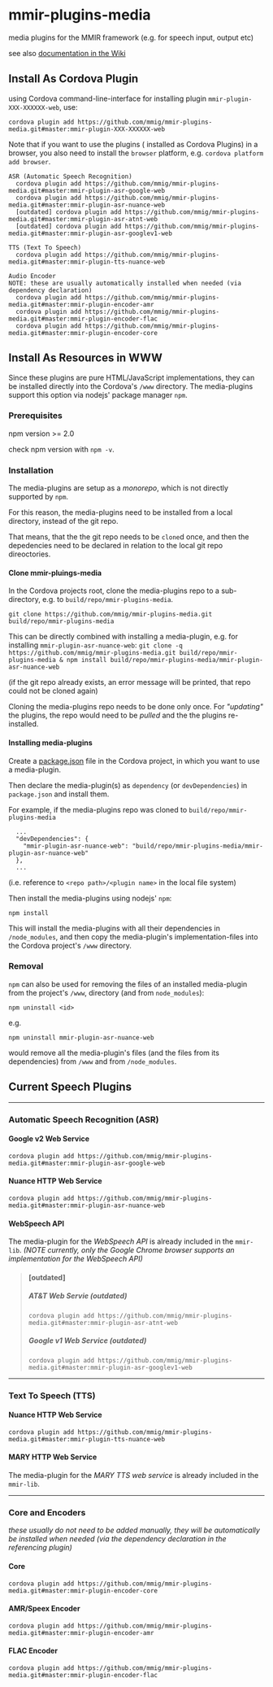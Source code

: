 # mmir-plugins-media

media plugins for the MMIR framework (e.g. for speech input, output etc)

see also [documentation in the Wiki][1]

## Install As Cordova Plugin

using Cordova command-line-interface for installing plugin `mmir-plugin-XXX-XXXXXX-web`, use:

```
cordova plugin add https://github.com/mmig/mmir-plugins-media.git#master:mmir-plugin-XXX-XXXXXX-web
```

Note that if you want to use the plugins ( installed as Cordova Plugins) in a browser,
you also need to install the `browser` platform, e.g. `cordova platform add browser`.


    ASR (Automatic Speech Recognition)
      cordova plugin add https://github.com/mmig/mmir-plugins-media.git#master:mmir-plugin-asr-google-web
      cordova plugin add https://github.com/mmig/mmir-plugins-media.git#master:mmir-plugin-asr-nuance-web
      [outdated] cordova plugin add https://github.com/mmig/mmir-plugins-media.git#master:mmir-plugin-asr-atnt-web
      [outdated] cordova plugin add https://github.com/mmig/mmir-plugins-media.git#master:mmir-plugin-asr-googlev1-web
    
    TTS (Text To Speech)
      cordova plugin add https://github.com/mmig/mmir-plugins-media.git#master:mmir-plugin-tts-nuance-web
    
    Audio Encoder
    NOTE: these are usually automatically installed when needed (via dependency declaration)
      cordova plugin add https://github.com/mmig/mmir-plugins-media.git#master:mmir-plugin-encoder-amr
      cordova plugin add https://github.com/mmig/mmir-plugins-media.git#master:mmir-plugin-encoder-flac
      cordova plugin add https://github.com/mmig/mmir-plugins-media.git#master:mmir-plugin-encoder-core


## Install As Resources in WWW

Since these plugins are pure HTML/JavaScript implementations, they can be
installed directly into the Cordova's `/www` directory.
The media-plugins support this option via nodejs' package manager `npm`.

### Prerequisites

npm version >= 2.0

check npm version with `npm -v`.

### Installation

The media-plugins are setup as a _monorepo_, which is not directly supported by `npm`.

For this reason, the media-plugins need to be installed from a local directory, instead of the git repo.

That means, that the the git repo needs to be `clone`d  once, and then the depedencies need to be declared
in relation to the local git repo direoctories.

#### Clone mmir-pluings-media

In the Cordova projects root, clone the media-plugins repo to a sub-directory, e.g. to `build/repo/mmir-plugins-media`.


`git clone https://github.com/mmig/mmir-plugins-media.git build/repo/mmir-plugins-media`


This can be directly combined with installing a media-plugin, e.g. for installing `mmir-plugin-asr-nuance-web`: 
`git clone -q https://github.com/mmig/mmir-plugins-media.git build/repo/mmir-plugins-media & npm install build/repo/mmir-plugins-media/mmir-plugin-asr-nuance-web`

(if the git repo already exists, an error message will be printed, that repo could not be cloned again)


Cloning the media-plugins repo needs to be done only once. For _"updating"_ the plugins, the repo would need
to be _pulled_ and the the plugins re-installed.



#### Installing media-plugins

Create a [package.json][2] file in the Cordova project, in which you want to use a media-plugin.

Then declare the media-plugin(s) as `dependency` (or `devDependencies`) 
in `package.json` and install them.

For example, if the media-plugins repo was cloned to `build/repo/mmir-plugins-media`

```
  ...
  "devDependencies": {
	"mmir-plugin-asr-nuance-web": "build/repo/mmir-plugins-media/mmir-plugin-asr-nuance-web"
  },
  ...
```
(i.e. reference to `<repo path>/<plugin name>` in the local file system)


Then install the media-plugins using nodejs' `npm`:

`npm install`

This will install the media-plugins with all their dependencies in `/node_modules`, and then copy the media-plugin's
implementation-files into the Cordova project's `/www` directory.

### Removal

`npm` can also be used for removing the files of an installed media-plugin from the project's  `/www`,
directory (and from `node_modules`):

`npm uninstall <id>`

e.g.

`npm uninstall mmir-plugin-asr-nuance-web`

would remove all the media-plugin's files (and the files from its dependencies) from `/www`
and from `/node_modules`.


## Current Speech Plugins

----
### Automatic Speech Recognition (ASR)

#### Google v2 Web Service

    cordova plugin add https://github.com/mmig/mmir-plugins-media.git#master:mmir-plugin-asr-google-web


#### Nuance HTTP Web Service

    cordova plugin add https://github.com/mmig/mmir-plugins-media.git#master:mmir-plugin-asr-nuance-web


#### WebSpeech API

The media-plugin for the _WebSpeech API_ is already included in the `mmir-lib`. 
_(NOTE currently, only the Google Chrome browser supports an implementation for the _WebSpeech API_)_


> #### [outdated]
> 
> ##### AT&T Web Servie (outdated)
> 
>     cordova plugin add https://github.com/mmig/mmir-plugins-media.git#master:mmir-plugin-asr-atnt-web
> 
> ##### Google v1 Web Service (outdated)
> 
>     cordova plugin add https://github.com/mmig/mmir-plugins-media.git#master:mmir-plugin-asr-googlev1-web
> 

----
### Text To Speech (TTS)

#### Nuance HTTP Web Service

    cordova plugin add https://github.com/mmig/mmir-plugins-media.git#master:mmir-plugin-tts-nuance-web


#### MARY HTTP Web Service

The media-plugin for the _MARY TTS web service_ is already included in the `mmir-lib`. 

----
### Core and Encoders
_these usually do not need to be added manually, they will be automatically
be installed when needed (via the dependency declaration in the referencing plugin)_

#### Core

    cordova plugin add https://github.com/mmig/mmir-plugins-media.git#master:mmir-plugin-encoder-core

#### AMR/Speex Encoder

    cordova plugin add https://github.com/mmig/mmir-plugins-media.git#master:mmir-plugin-encoder-amr

#### FLAC Encoder

    cordova plugin add https://github.com/mmig/mmir-plugins-media.git#master:mmir-plugin-encoder-flac


[1]: https://github.com/mmig/mmir/wiki/3.9.2-Speech-Processing-in-MMIR#speech-modules
[2]: https://docs.npmjs.com/files/package.json
